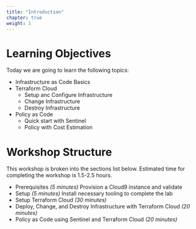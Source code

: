 ```yaml
---
title: "Introduction"
chapter: true
weight: 1
---
```


# Learning Objectives

Today we are going to learn the following topics:

- Infrastructure as Code Basics
- Terraform Cloud
  - Setup anc Configure Infrastructure
  - Change Infrastructure
  - Destroy Infrastructure
- Policy as Code
  - Quick start with Sentinel
  - Policy with Cost Estimation

# Workshop Structure

This workshop is broken into the sections list below.  Estimated time for completing the workshop is 1.5-2.5 hours.

- Prerequisites *(5 minutes)* Provision a Cloud9 instance and validate
- Setup *(5 minutes)* Install necessary tooling to complete the lab
- Setup Terraform Cloud *(30 minutes)*
- Deploy, Change, and Destroy Infrastructure with Terraform Cloud *(20 minutes)*
- Policy as Code using Sentinel and Terraform Cloud *(20 minutes)*